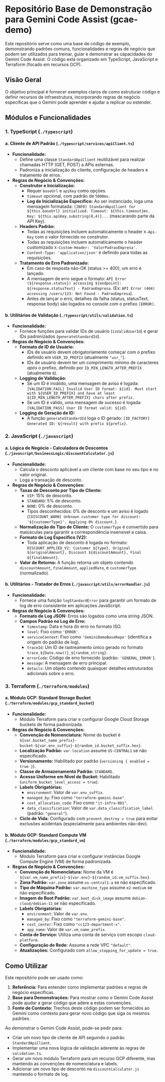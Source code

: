 # Repositório Base de Demonstração para Gemini Code Assist (gcae-demo)

Este repositório serve como uma base de código de exemplo, demonstrando padrões comuns, funcionalidades e regras de negócio que podem ser utilizados para treinar, guiar e demonstrar as capacidades do Gemini Code Assist. O código está organizado em TypeScript, JavaScript e Terraform (focado em recursos GCP).

## Visão Geral

O objetivo principal é fornecer exemplos claros de como estruturar código e definir recursos de infraestrutura, incorporando regras de negócio específicas que o Gemini pode aprender e ajudar a replicar ou estender.

## Módulos e Funcionalidades

### 1. TypeScript (`./typescript`)

#### a. Cliente de API Padrão (`./typescript/services/apiClient.ts`)

* **Funcionalidade:**
    * Define uma classe `StandardApiClient` reutilizável para realizar chamadas HTTP (GET, POST) a APIs externas.
    * Padroniza a inicialização do cliente, configuração de headers e tratamento de erros.
* **Regras de Negócio & Convenções:**
    * **Construtor e Inicialização:**
        * Requer `baseUrl` e `apiKey` como opções.
        * `timeout` opcional, com padrão de `5000ms`.
        * **Log de Inicialização Específico:** Ao ser instanciado, loga uma mensagem formatada: `[INFO] StandardApiClient for ${this.baseUrl} initialized. Timeout: ${this.timeout}ms. Key: ${this.apiKey.substring(0,4)}...` (mascarando parte da API Key).
    * **Headers Padrão:**
        * Todas as requisições incluem automaticamente o header `X-Api-Key` com o valor fornecido no construtor.
        * Todas as requisições incluem automaticamente o header customizado `X-Custom-Header: 'ValorPadraoEmpresa'`.
        * `Content-Type: 'application/json'` é definido para todas as requisições.
    * **Tratamento de Erro Padronizado:**
        * Em caso de resposta não-OK (status >= 400), um erro é lançado.
        * A mensagem de erro segue o formato: `API Error (${response.status}) accessing ${endpoint}: ${response.statusText} - PadraoEmpresa`. (Ex: `API Error (404) accessing /users/123: Not Found - PadraoEmpresa`).
        * Antes de lançar o erro, detalhes da falha (status, statusText, response body) são logados no console com o prefixo `[ERROR]`.

#### b. Utilitários de Validação (`./typescript/utils/validation.ts`)

* **Funcionalidade:**
    * Fornece funções para validar IDs de usuário (`isValidUserId`) e gerar IDs padronizados (`generateStandardId`).
* **Regras de Negócio & Convenções:**
    * **Formato de ID de Usuário:**
        * IDs de usuário devem obrigatoriamente começar com o prefixo definido em `USER_ID_PREFIX` (atualmente `"usr_"`).
        * IDs de usuário devem ter um comprimento mínimo de caracteres *após* o prefixo, definido por `ID_MIN_LENGTH_AFTER_PREFIX` (atualmente `8`).
    * **Logging de Validação:**
        * Se um ID é inválido, uma mensagem de aviso é logada: `[VALIDATION_FAIL] Invalid User ID format: ${id}. Must start with ${USER_ID_PREFIX} and have at least ${ID_MIN_LENGTH_AFTER_PREFIX} chars after prefix.`
        * Se um ID é válido, uma mensagem de sucesso é logada: `[VALIDATION_PASS] User ID format valid: ${id}`.
    * **Logging de Geração de ID:**
        * A função `generateStandardId` loga o ID gerado: `[ID_FACTORY] Generated ID: ${result} with prefix ${prefix}`.

### 2. JavaScript (`./javascript`)

#### a. Lógica de Negócio - Calculadora de Descontos (`./javascript/businessLogic/discountCalculator.js`)

* **Funcionalidade:**
    * Calcula o desconto aplicável a um cliente com base no seu tipo e no valor original.
    * Loga a transação de desconto.
* **Regras de Negócio & Convenções:**
    * **Taxas de Desconto por Tipo de Cliente:**
        * `VIP`: 15% de desconto.
        * `STANDARD`: 5% de desconto.
        * `NONE`: 0% de desconto.
        * Tipos desconhecidos: 0% de desconto e um aviso é logado (`[DISCOUNT_WARN] Unknown customer type for discount: '${customerType}'. Applying 0% discount.`).
    * **Normalização do Tipo de Cliente:** O `customerType` é convertido para maiúsculas para garantir a correspondência insensível a caixa.
    * **Formato de Log Específico (V2):**
        * Toda aplicação de desconto é logada no formato: `DISCOUNT_APPLIED_V2: Customer ${type}, Original ${originalAmount}, Discount ${discountAmount}, Final ${finalAmount}`.
    * **Valor de Retorno:** A função retorna um objeto contendo `discountAmount`, `finalAmount`, `appliedRate`, e `customerType` (normalizado).

#### b. Utilitários - Tratador de Erros (`./javascript/utils/errorHandler.js`)

* **Funcionalidade:**
    * Fornece uma função `logStandardError` para garantir um formato de log de erro consistente em aplicações JavaScript.
* **Regras de Negócio & Convenções:**
    * **Formato de Log JSON:** Erros são logados como uma string JSON.
    * **Campos Padrão no Log de Erro:**
        * `timestamp`: Data e hora do erro no formato ISO.
        * `level`: Fixo como `'ERROR'`.
        * `serviceContext`: Fixo como `'GeminiDemoBaseRepo'` (identifica a origem do padrão de log).
        * `traceId`: Um ID de rastreamento único gerado no formato `trace_${Date.now()}_${random_string}`.
        * `errorCode`: Código de erro fornecido (padrão: `'GENERAL_ERROR'`).
        * `message`: A mensagem de erro principal.
        * `details`: Um objeto contendo quaisquer detalhes estruturados adicionais sobre o erro.

### 3. Terraform (`./terraform/modules`)

#### a. Módulo GCP: Standard Storage Bucket (`./terraform/modules/gcp_standard_bucket`)

* **Funcionalidade:**
    * Módulo Terraform para criar e configurar Google Cloud Storage buckets de forma padronizada.
* **Regras de Negócio & Convenções:**
    * **Convenção de Nomenclatura:** Nome do bucket é `${var.bucket_name_prefix}-bucket-${var.env_suffix}-${random_id.bucket_suffix.hex}`.
    * **Localização Padrão:** `var.location` assume `US-CENTRAL1` se não especificado.
    * **Versionamento:** Habilitado por padrão (`versioning { enabled = true }`).
    * **Classe de Armazenamento Padrão:** `STANDARD`.
    * **Acesso Uniforme em Nível de Bucket:** Habilitado (`uniform_bucket_level_access = true`).
    * **Labels Obrigatórias:**
        * `environment`: Valor de `var.env_suffix`.
        * `managed_by`: Fixo como `"terraform-gemini-base"`.
        * `cost_allocation_code`: Fixo como `"it-infra-001"`.
        * `data_classification`: Valor de `var.data_classification_label` (padrão: `"general"`).
    * **Ciclo de Vida:** Configurado com `prevent_destroy = true` para evitar exclusões acidentais (especialmente para ambientes não-dev).

#### b. Módulo GCP: Standard Compute VM (`./terraform/modules/gcp_standard_vm`)

* **Funcionalidade:**
    * Módulo Terraform para criar e configurar instâncias Google Compute Engine (VM) de forma padronizada.
* **Regras de Negócio & Convenções:**
    * **Convenção de Nomenclatura:** Nome da VM é `${var.vm_name_prefix}-${var.env}-${random_id.vm_suffix.hex}`.
    * **Zona Padrão:** `var.zone` assume `us-central1-a` se não especificado.
    * **Tipo de Máquina Padrão:** `var.machine_type` assume `e2-medium` se não especificado.
    * **Imagem de Boot Padrão:** `var.boot_disk_image` assume `debian-cloud/debian-11` se não especificado.
    * **Labels Obrigatórias:**
        * `environment`: Valor de `var.env`.
        * `managed_by`: Fixo como `"terraform-gemini-base"`.
        * `cost_center`: Fixo como `"cc123-department-x"`.
        * `app_name`: Valor de `var.vm_name_prefix`.
    * **Conta de Serviço:** Utiliza uma conta de serviço com escopo `cloud-platform`.
    * **Configuração de Rede:** Assume a rede VPC `"default"`.
    * **Atualizações:** Configurado com `allow_stopping_for_update = true`.

## Como Utilizar

Este repositório pode ser usado como:
1.  **Referência:** Para entender como implementar padrões e regras de negócio específicas.
2.  **Base para Demonstrações:** Para mostrar como o Gemini Code Assist pode ajudar a gerar código que adere a estas convenções.
3.  **Fonte de Contexto:** Trechos deste código podem ser fornecidos ao Gemini como contexto para gerar novo código que siga os mesmos padrões.

Ao demonstrar o Gemini Code Assist, pode-se pedir para:
* Criar um novo tipo de cliente de API seguindo o padrão `StandardApiClient`.
* Implementar uma nova lógica de validação aderente às regras de `validation.ts`.
* Gerar um novo módulo Terraform para um recurso GCP diferente, mas mantendo as convenções de nomenclatura e labels.
* Adicionar um novo tipo de desconto na `discountCalculator.js` mantendo o formato de log.
